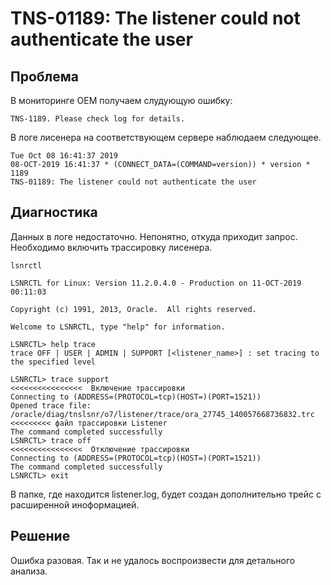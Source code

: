 # TNS-01189: The listener could not authenticate the user

## Проблема

В мониторинге OEM получаем слудующую ошибку:
```
TNS-1189. Please check log for details.
```

В логе лисенера на соответствующем сервере наблюдаем следующее.
```
Tue Oct 08 16:41:37 2019
08-OCT-2019 16:41:37 * (CONNECT_DATA=(COMMAND=version)) * version * 1189
TNS-01189: The listener could not authenticate the user
```

## Диагностика

Данных в логе недостаточно. Непонятно, откуда приходит запрос.
Необходимо включить трассировку лисенера.

```
lsnrctl

LSNRCTL for Linux: Version 11.2.0.4.0 - Production on 11-OCT-2019 00:11:03

Copyright (c) 1991, 2013, Oracle.  All rights reserved.

Welcome to LSNRCTL, type "help" for information.

LSNRCTL> help trace
trace OFF | USER | ADMIN | SUPPORT [<listener_name>] : set tracing to the specified level

LSNRCTL> trace support                                                                   <<<<<<<<<<<<<<<<  Включение трассировки 
Connecting to (ADDRESS=(PROTOCOL=tcp)(HOST=)(PORT=1521))
Opened trace file: /oracle/diag/tnslsnr/o7/listener/trace/ora_27745_140057668736832.trc  <<<<<<<<< файл трассировки Listener
The command completed successfully
LSNRCTL> trace off                                                                       <<<<<<<<<<<<<<<<  Отключение трассировки 
Connecting to (ADDRESS=(PROTOCOL=tcp)(HOST=)(PORT=1521))
The command completed successfully
LSNRCTL> exit      
```

В папке, где находится listener.log, будет создан дополнительно трейс с расширенной иноформацией.


## Решение

Ошибка разовая. Так и не удалось воспроизвести для детального анализа.